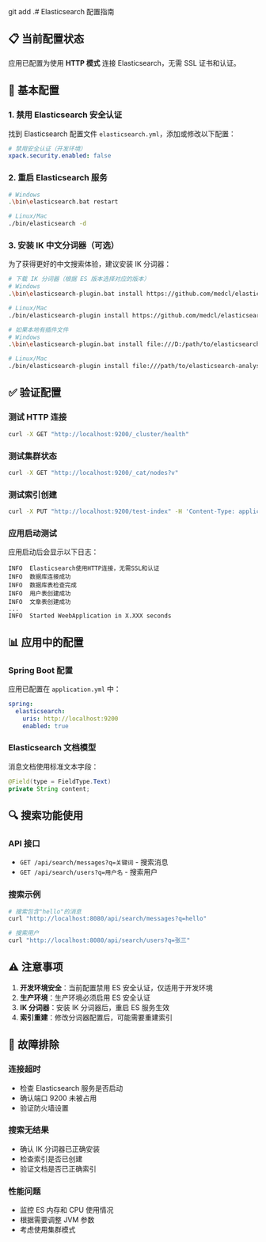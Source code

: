 git add .# Elasticsearch 配置指南

## 📋 当前配置状态

应用已配置为使用 **HTTP 模式** 连接 Elasticsearch，无需 SSL 证书和认证。

## 🔧 基本配置

### 1. 禁用 Elasticsearch 安全认证

找到 Elasticsearch 配置文件 `elasticsearch.yml`，添加或修改以下配置：

```yaml
# 禁用安全认证（开发环境）
xpack.security.enabled: false
```

### 2. 重启 Elasticsearch 服务

```bash
# Windows
.\bin\elasticsearch.bat restart

# Linux/Mac
./bin/elasticsearch -d
```

### 3. 安装 IK 中文分词器（可选）

为了获得更好的中文搜索体验，建议安装 IK 分词器：

```bash
# 下载 IK 分词器（根据 ES 版本选择对应的版本）
# Windows
.\bin\elasticsearch-plugin.bat install https://github.com/medcl/elasticsearch-analysis-ik/releases/download/v8.18.6/elasticsearch-analysis-ik-8.18.6.zip

# Linux/Mac
./bin/elasticsearch-plugin install https://github.com/medcl/elasticsearch-analysis-ik/releases/download/v8.18.6/elasticsearch-analysis-ik-8.18.6.zip

# 如果本地有插件文件
# Windows
.\bin\elasticsearch-plugin.bat install file:///D:/path/to/elasticsearch-analysis-ik-8.18.6.zip

# Linux/Mac
./bin/elasticsearch-plugin install file:///path/to/elasticsearch-analysis-ik-8.18.6.zip
```

## ✅ 验证配置

### 测试 HTTP 连接
```bash
curl -X GET "http://localhost:9200/_cluster/health"
```

### 测试集群状态
```bash
curl -X GET "http://localhost:9200/_cat/nodes?v"
```

### 测试索引创建
```bash
curl -X PUT "http://localhost:9200/test-index" -H 'Content-Type: application/json' -d '{"mappings": {"properties": {"content": {"type": "text"}}}}'
```

### 应用启动测试
应用启动后会显示以下日志：
```
INFO  Elasticsearch使用HTTP连接，无需SSL和认证
INFO  数据库连接成功
INFO  数据库表检查完成
INFO  用户表创建成功
INFO  文章表创建成功
...
INFO  Started WeebApplication in X.XXX seconds
```

## 📊 应用中的配置

### Spring Boot 配置
应用已配置在 `application.yml` 中：

```yaml
spring:
  elasticsearch:
    uris: http://localhost:9200
    enabled: true
```

### Elasticsearch 文档模型
消息文档使用标准文本字段：

```java
@Field(type = FieldType.Text)
private String content;
```

## 🔍 搜索功能使用

### API 接口
- `GET /api/search/messages?q=关键词` - 搜索消息
- `GET /api/search/users?q=用户名` - 搜索用户

### 搜索示例
```bash
# 搜索包含"hello"的消息
curl "http://localhost:8080/api/search/messages?q=hello"

# 搜索用户
curl "http://localhost:8080/api/search/users?q=张三"
```

## ⚠️ 注意事项

1. **开发环境安全**：当前配置禁用 ES 安全认证，仅适用于开发环境
2. **生产环境**：生产环境必须启用 ES 安全认证
3. **IK 分词器**：安装 IK 分词器后，重启 ES 服务生效
4. **索引重建**：修改分词器配置后，可能需要重建索引

## 🚀 故障排除

### 连接超时
- 检查 Elasticsearch 服务是否启动
- 确认端口 9200 未被占用
- 验证防火墙设置

### 搜索无结果
- 确认 IK 分词器已正确安装
- 检查索引是否已创建
- 验证文档是否已正确索引

### 性能问题
- 监控 ES 内存和 CPU 使用情况
- 根据需要调整 JVM 参数
- 考虑使用集群模式
